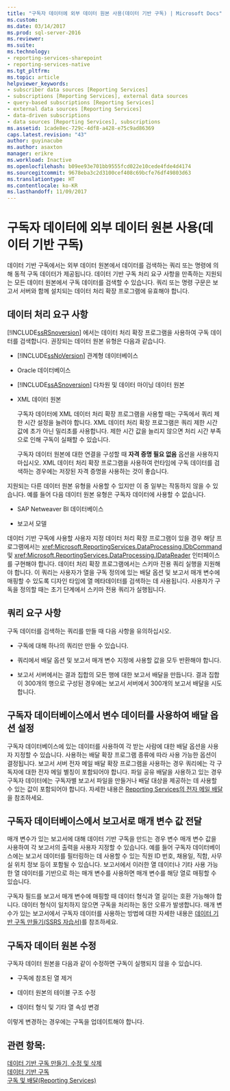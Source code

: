 ```yaml
---
title: "구독자 데이터에 외부 데이터 원본 사용(데이터 기반 구독) | Microsoft Docs"
ms.custom: 
ms.date: 03/14/2017
ms.prod: sql-server-2016
ms.reviewer: 
ms.suite: 
ms.technology:
- reporting-services-sharepoint
- reporting-services-native
ms.tgt_pltfrm: 
ms.topic: article
helpviewer_keywords:
- subscriber data sources [Reporting Services]
- subscriptions [Reporting Services], external data sources
- query-based subscriptions [Reporting Services]
- external data sources [Reporting Services]
- data-driven subscriptions
- data sources [Reporting Services], subscriptions
ms.assetid: 1cade8ec-729c-4df8-a428-e75c9ad86369
caps.latest.revision: "43"
author: guyinacube
ms.author: asaxton
manager: erikre
ms.workload: Inactive
ms.openlocfilehash: b09ee93e701bb9555fcd022e10cede4fde4d4174
ms.sourcegitcommit: 9678eba3c2d3100cef408c69bcfe76df49803d63
ms.translationtype: HT
ms.contentlocale: ko-KR
ms.lasthandoff: 11/09/2017
---
```

# <a name="use-an-external-data-source-for-subscriber-data-data-driven-subscription"></a>구독자 데이터에 외부 데이터 원본 사용(데이터 기반 구독)
  데이터 기반 구독에서는 외부 데이터 원본에서 데이터를 검색하는 쿼리 또는 명령에 의해 동적 구독 데이터가 제공됩니다. 데이터 기반 구독 처리 요구 사항을 만족하는 지원되는 모든 데이터 원본에서 구독 데이터를 검색할 수 있습니다. 쿼리 또는 명령 구문은 보고서 서버와 함께 설치되는 데이터 처리 확장 프로그램에 유효해야 합니다.  
  
## <a name="data-processing-requirements"></a>데이터 처리 요구 사항  
 [!INCLUDE[ssRSnoversion](../../includes/ssrsnoversion-md.md)] 에서는 데이터 처리 확장 프로그램을 사용하여 구독 데이터를 검색합니다. 권장되는 데이터 원본 유형은 다음과 같습니다.  
  
-   [!INCLUDE[ssNoVersion](../../includes/ssnoversion-md.md)] 관계형 데이터베이스  
  
-   Oracle 데이터베이스  
  
-   [!INCLUDE[ssASnoversion](../../includes/ssasnoversion-md.md)] 다차원 및 데이터 마이닝 데이터 원본  
  
-   XML 데이터 원본  
  
     구독자 데이터에 XML 데이터 처리 확장 프로그램을 사용할 때는 구독에서 쿼리 제한 시간 설정을 늘려야 합니다. XML 데이터 처리 확장 프로그램은 쿼리 제한 시간 값에 초가 아닌 밀리초를 사용합니다. 제한 시간 값을 늘리지 않으면 처리 시간 부족으로 인해 구독이 실패할 수 있습니다.  
  
     구독자 데이터 원본에 대한 연결을 구성할 때 **자격 증명 필요 없음** 옵션을 사용하지 마십시오. XML 데이터 처리 확장 프로그램을 사용하여 런타임에 구독 데이터를 검색하는 경우에는 저장된 자격 증명을 사용하는 것이 좋습니다.  
  
 지원되는 다른 데이터 원본 유형을 사용할 수 있지만 이 중 일부는 작동하지 않을 수 있습니다. 예를 들어 다음 데이터 원본 유형은 구독자 데이터에 사용할 수 없습니다.  
  
-   SAP Netweaver BI 데이터베이스  
  
-   보고서 모델  
  
 데이터 기반 구독에 사용할 사용자 지정 데이터 처리 확장 프로그램이 있을 경우 해당 프로그램에서는 <xref:Microsoft.ReportingServices.DataProcessing.IDbCommand> 및 <xref:Microsoft.ReportingServices.DataProcessing.IDataReader> 인터페이스를 구현해야 합니다. 데이터 처리 확장 프로그램에서는 스키마 전용 쿼리 실행을 지원해야 합니다. 이 쿼리는 사용자가 열을 구독 정의에 있는 배달 옵션 및 보고서 매개 변수에 매핑할 수 있도록 디자인 타임에 열 메타데이터를 검색하는 데 사용됩니다. 사용자가 구독을 정의할 때는 초기 단계에서 스키마 전용 쿼리가 실행됩니다.  
  
## <a name="query-requirements"></a>쿼리 요구 사항  
 구독 데이터를 검색하는 쿼리를 만들 때 다음 사항을 유의하십시오.  
  
-   구독에 대해 하나의 쿼리만 만들 수 있습니다.  
  
-   쿼리에서 배달 옵션 및 보고서 매개 변수 지정에 사용할 값을 모두 반환해야 합니다.  
  
-   보고서 서버에서는 결과 집합의 모든 행에 대한 보고서 배달을 만듭니다. 결과 집합이 300개의 행으로 구성된 경우에는 보고서 서버에서 300개의 보고서 배달을 시도합니다.  
  
## <a name="setting-delivery-options-using-variable-data-from-a-subscriber-database"></a>구독자 데이터베이스에서 변수 데이터를 사용하여 배달 옵션 설정  
 구독자 데이터베이스에 있는 데이터를 사용하여 각 받는 사람에 대한 배달 옵션을 사용자 지정할 수 있습니다. 사용하는 배달 확장 프로그램 종류에 따라 사용 가능한 옵션이 결정됩니다. 보고서 서버 전자 메일 배달 확장 프로그램을 사용하는 경우 쿼리에는 각 구독자에 대한 전자 메일 별칭이 포함되어야 합니다. 파일 공유 배달을 사용하고 있는 경우 구독자 데이터에는 구독자별 보고서 파일을 만들거나 배달 대상을 제공하는 데 사용할 수 있는 값이 포함되어야 합니다. 자세한 내용은 [Reporting Services의 전자 메일 배달](../../reporting-services/subscriptions/e-mail-delivery-in-reporting-services.md)을 참조하세요.  
  
## <a name="passing-parameter-values-from-the-subscriber-database-to-the-report"></a>구독자 데이터베이스에서 보고서로 매개 변수 값 전달  
 매개 변수가 있는 보고서에 대해 데이터 기반 구독을 만드는 경우 변수 매개 변수 값을 사용하여 각 보고서의 출력을 사용자 지정할 수 있습니다. 예를 들어 구독자 데이터베이스에는 보고서 데이터를 필터링하는 데 사용할 수 있는 직원 ID 번호, 채용일, 직함, 사무실 위치 정보 등이 포함될 수 있습니다. 보고서에서 이러한 열 데이터나 기타 사용 가능한 열 데이터를 기반으로 하는 매개 변수를 사용하면 매개 변수를 해당 열로 매핑할 수 있습니다.  
  
 구독자 필드를 보고서 매개 변수에 매핑할 때 데이터 형식과 열 길이는 호환 가능해야 합니다. 데이터 형식이 일치하지 않으면 구독을 처리하는 동안 오류가 발생합니다. 매개 변수가 있는 보고서에서 구독자 데이터를 사용하는 방법에 대한 자세한 내용은 [데이터 기반 구독 만들기&#40;SSRS 자습서&#41;](../../reporting-services/create-a-data-driven-subscription-ssrs-tutorial.md)를 참조하세요.  
  
## <a name="modifying-the-subscriber-data-source"></a>구독자 데이터 원본 수정  
 구독자 데이터 원본을 다음과 같이 수정하면 구독이 실행되지 않을 수 있습니다.  
  
-   구독에 참조된 열 제거  
  
-   데이터 원본의 테이블 구조 수정  
  
-   데이터 형식 및 기타 열 속성 변경  
  
 이렇게 변경하는 경우에는 구독을 업데이트해야 합니다.  
  
## <a name="see-also"></a>관련 항목:  
 [데이터 기반 구독 만들기, 수정 및 삭제](../../reporting-services/subscriptions/create-modify-and-delete-data-driven-subscriptions.md)   
 [데이터 기반 구독](../../reporting-services/subscriptions/data-driven-subscriptions.md)   
 [구독 및 배달&#40;Reporting Services&#41;](../../reporting-services/subscriptions/subscriptions-and-delivery-reporting-services.md)  
  
  
